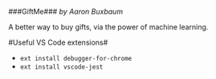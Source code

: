 ###GiftMe###
_by Aaron Buxbaum_

A better way to buy gifts, via the power of machine learning.


#Useful VS Code extensions#
 - `ext install debugger-for-chrome`
 - `ext install vscode-jest`